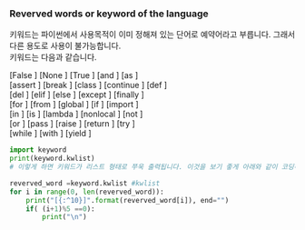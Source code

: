 ### Reverved words or keyword of the language

키워드는 파이썬에서 사용목적이 이미 정해져 있는 단어로 예약어라고 부릅니다. 그래서 다른 용도로 사용이 불가능합니다.   
키워드는 다음과 같습니다.  

[False     ] [None      ] [True      ] [and       ] [as        ]   
[assert    ] [break     ] [class     ] [continue  ] [def       ]   
[del       ] [elif      ] [else      ] [except    ] [finally   ]   
[for       ] [from      ] [global    ] [if        ] [import    ]   
[in        ] [is        ] [lambda    ] [nonlocal  ] [not       ]   
[or        ] [pass      ] [raise     ] [return    ] [try       ]   
[while     ] [with      ] [yield     ] 


```python
import keyword
print(keyword.kwlist) 
# 이렇게 하면 키워드가 리스트 형태로 쭈욱 출력됩니다. 이것을 보기 좋게 아래와 같이 코딩하여 출력해 보겠습니다

reverved_word =keyword.kwlist #kwlist
for i in range(0, len(reverved_word)):
    print("[{:^10}]".format(reverved_word[i]), end="")
    if( (i+1)%5 ==0):
        print("\n")
       
```


